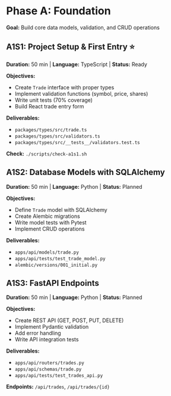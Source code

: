 # Phase A: Foundation

**Goal:** Build core data models, validation, and CRUD operations

## A1S1: Project Setup & First Entry ⭐

**Duration:** 50 min | **Language:** TypeScript | **Status:** Ready

**Objectives:**
- Create `Trade` interface with proper types
- Implement validation functions (symbol, price, shares)
- Write unit tests (70% coverage)
- Build React trade entry form

**Deliverables:**
- `packages/types/src/trade.ts`
- `packages/types/src/validators.ts`
- `packages/types/src/__tests__/validators.test.ts`

**Check:** `./scripts/check-a1s1.sh`

## A1S2: Database Models with SQLAlchemy

**Duration:** 50 min | **Language:** Python | **Status:** Planned

**Objectives:**
- Define `Trade` model with SQLAlchemy
- Create Alembic migrations
- Write model tests with Pytest
- Implement CRUD operations

**Deliverables:**
- `apps/api/models/trade.py`
- `apps/api/tests/test_trade_model.py`
- `alembic/versions/001_initial.py`

## A1S3: FastAPI Endpoints

**Duration:** 50 min | **Language:** Python | **Status:** Planned

**Objectives:**
- Create REST API (GET, POST, PUT, DELETE)
- Implement Pydantic validation
- Add error handling
- Write API integration tests

**Deliverables:**
- `apps/api/routers/trades.py`
- `apps/api/schemas/trade.py`
- `apps/api/tests/test_trades_api.py`

**Endpoints:** `/api/trades`, `/api/trades/{id}`
